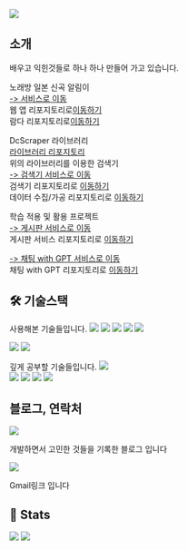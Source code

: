 ![](https://capsule-render.vercel.app/api?type=waving&color=91f48a&height=120&text=spiaminto's%20GitHub&animation=fadeIn&fontColor=4d4d4d&fontSize=50)

소개
--

배우고 익힌것들로 하나 하나 만들어 가고 있습니다.

노래방 일본 신곡 알림이  
[-> 서비스로 이동](https://jsongnoti.com)   
웹 앱 리포지토리로[이동하기](https://github.com/spiaminto/JsongNoti-web)   
람다 리포지토리로[이동하기](https://github.com/spiaminto/JsongNoti)

DcScraper 라이브러리   
[라이브러리 리포지토리](https://github.com/spiaminto/DcScraper)   
위의 라이브러리를 이용한 검색기   
[-> 검색기 서비스로 이동](http://spia.ap-northeast-2.elasticbeanstalk.com/gitgallsearch)   
검색기 리포지토리로 [이동하기](https://github.com/spiaminto/GitGallSearch)   
데이터 수집/가공 리포지토리로 [이동하기](https://github.com/spiaminto/GitGallSearchBack)

학습 적용 및 활용 프로젝트  
[-> 게시판 서비스로 이동](http://spia.ap-northeast-2.elasticbeanstalk.com/spiaboard/boards)  
게시판 서비스 리포지토리로 [이동하기](https://github.com/spiaminto/boardJpa)  
  
[-> 채팅 with GPT 서비스로 이동](http://spia.ap-northeast-2.elasticbeanstalk.com/spiachat/lobby)   
채팅 with GPT 리포지토리로 [이동하기](https://github.com/spiaminto/spiaChat)

🛠️ 기술스택
---------------
사용해본 기술들입니다.
![](https://img.shields.io/badge/HTML-e34f26?style=flat-square&logo=HTML5&logoColor=white)
![](https://img.shields.io/badge/CSS-1592b6?style=flat-square&logo=CSS3&logoColor=white)
![](https://img.shields.io/badge/Bootstrap-795eb3?style=flat-square&logo=Bootstrap&logoColor=white)
![](https://img.shields.io/badge/Javascript-f7df1e?style=flat-square&logo=Javascript&logoColor=white)
![](https://img.shields.io/badge/Jquery-0769ad?style=flat-square&logo=Jquery&logoColor=white)  

![](https://img.shields.io/badge/ElasticBeanstalk-dd6d33?style=flat-square&logo=AmazonWebServices&logoColor=white) 
![](https://img.shields.io/badge/AWSLambda-ffba75?style=flat-square&logo=AWSLambda&logoColor=white) 

  
깊게 공부할 기술들입니다.
![](https://img.shields.io/badge/Java-007396?style=flat-square&logo=Java&logoColor=white)   
![](https://img.shields.io/badge/SpringBoot-6DB33F?style=flat-square&logo=Spring-Boot&logoColor=white) 
![](https://img.shields.io/badge/MySQL-4479A1?style=flat-square&logo=MySQL&logoColor=white) 
![](https://img.shields.io/badge/PostgreSQL-3776ab?style=flat-square&logo=PostgreSQL&logoColor=white)
![](https://img.shields.io/badge/AmazonAWS-FF7F00?style=flat-square&logo=AmazonWebServices&logoColor=white)



블로그, 연락처
----------------
[![](https://img.shields.io/badge/Tistory-000000?style=flat-square&logo=Tistory&logoColor=white&link=https://spiaminto.tistory.com/)](https://spiaminto.tistory.com/)
  
개발하면서 고민한 것들을 기록한 블로그 입니다

[![](https://img.shields.io/badge/Gmail-EA4335?style=flat-square&logo=Gmail&logoColor=white&link=mailto:spiaminto@gmail.com)](mailto:spiaminto@gmail.com)

Gmail링크 입니다

🏅 Stats
--------

![](https://github-readme-stats.vercel.app/api?username=spiaminto&bg_color=180,00000000,00000000&title_color=4d4d4d&text_color=4d4d4d) ![](https://github-readme-stats.vercel.app/api/top-langs/?username=spiaminto&layout=compact&bg_color=180,00000000,00000000&title_color=4d4d4d&text_color=4d4d4d)